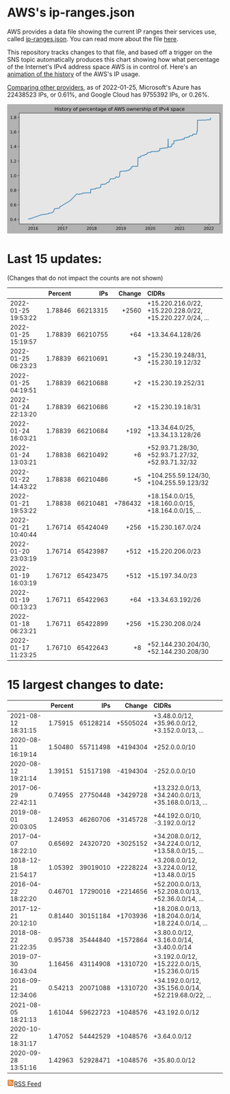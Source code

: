 # AWS's ip-ranges.json

AWS provides a data file showing the current IP ranges their
services use, called [ip-ranges.json](https://ip-ranges.amazonaws.com/ip-ranges.json).  You 
can read more about the file [here](https://docs.aws.amazon.com/general/latest/gr/aws-ip-ranges.html).

This repository tracks changes to that file, and based off a trigger on the SNS topic 
automatically produces this chart showing how what percentage of the Internet's IPv4 
address space AWS is in control of.  Here's an 
[animation of the history](https://youtu.be/Su25yl7eol8) of the AWS's IP usage.

[Comparing other providers](https://github.com/seligman/cloud_sizes), as of 2022-01-25, Microsoft's Azure has 22438523 IPs, or 0.61%, and Google Cloud has 9755392 IPs, or 0.26%.

![History of AWS](history_count.svg)

# Last 15 updates:

(Changes that do not impact the counts are not shown)

| | Percent | IPs | Change | CIDRs |
| :--- | ---: | ---: | ---: | :--- |
| 2022-01-25 19:53:22 | 1.78846 | 66213315 | +2560 | +15.220.216.0/22, +15.220.228.0/22, +15.220.227.0/24, ... |
| 2022-01-25 15:19:57 | 1.78839 | 66210755 | +64 | +13.34.64.128/26 |
| 2022-01-25 06:23:23 | 1.78839 | 66210691 | +3 | +15.230.19.248/31, +15.230.19.12/32 |
| 2022-01-25 04:19:51 | 1.78839 | 66210688 | +2 | +15.230.19.252/31 |
| 2022-01-24 22:13:20 | 1.78839 | 66210686 | +2 | +15.230.19.18/31 |
| 2022-01-24 16:03:21 | 1.78839 | 66210684 | +192 | +13.34.64.0/25, +13.34.13.128/26 |
| 2022-01-24 13:03:21 | 1.78838 | 66210492 | +6 | +52.93.71.28/30, +52.93.71.27/32, +52.93.71.32/32 |
| 2022-01-22 14:43:22 | 1.78838 | 66210486 | +5 | +104.255.59.124/30, +104.255.59.123/32 |
| 2022-01-21 19:53:22 | 1.78838 | 66210481 | +786432 | +18.154.0.0/15, +18.160.0.0/15, +18.164.0.0/15, ... |
| 2022-01-21 10:40:44 | 1.76714 | 65424049 | +256 | +15.230.167.0/24 |
| 2022-01-20 23:03:19 | 1.76714 | 65423987 | +512 | +15.220.206.0/23 |
| 2022-01-19 16:03:19 | 1.76712 | 65423475 | +512 | +15.197.34.0/23 |
| 2022-01-19 00:13:23 | 1.76711 | 65422963 | +64 | +13.34.63.192/26 |
| 2022-01-18 06:23:21 | 1.76711 | 65422899 | +256 | +15.230.208.0/24 |
| 2022-01-17 11:23:25 | 1.76710 | 65422643 | +8 | +52.144.230.204/30, +52.144.230.208/30 |


# 15 largest changes to date:

| | Percent | IPs | Change | CIDRs |
| :--- | ---: | ---: | ---: | :--- |
| 2021-08-12 18:31:15 | 1.75915 | 65128214 | +5505024 | +3.48.0.0/12, +35.96.0.0/12, +3.152.0.0/13, ... |
| 2020-08-11 16:19:14 | 1.50480 | 55711498 | +4194304 | +252.0.0.0/10 |
| 2020-08-12 19:21:14 | 1.39151 | 51517198 | -4194304 | -252.0.0.0/10 |
| 2017-06-29 22:42:11 | 0.74955 | 27750448 | +3429728 | +13.232.0.0/13, +34.240.0.0/13, +35.168.0.0/13, ... |
| 2019-08-01 20:03:05 | 1.24953 | 46260706 | +3145728 | +44.192.0.0/10, -3.192.0.0/12 |
| 2017-04-07 18:22:10 | 0.65692 | 24320720 | +3025152 | +34.208.0.0/12, +34.224.0.0/12, +13.58.0.0/15, ... |
| 2018-12-18 21:54:17 | 1.05392 | 39019010 | +2228224 | +3.208.0.0/12, +3.224.0.0/12, +13.48.0.0/15 |
| 2016-04-22 18:22:20 | 0.46701 | 17290016 | +2214656 | +52.200.0.0/13, +52.208.0.0/13, +52.36.0.0/14, ... |
| 2017-12-21 20:12:10 | 0.81440 | 30151184 | +1703936 | +18.208.0.0/13, +18.204.0.0/14, +18.224.0.0/14, ... |
| 2018-08-22 21:22:35 | 0.95738 | 35444840 | +1572864 | +3.80.0.0/12, +3.16.0.0/14, +3.40.0.0/14 |
| 2019-07-30 16:43:04 | 1.16456 | 43114908 | +1310720 | +3.192.0.0/12, +15.222.0.0/15, +15.236.0.0/15 |
| 2016-09-21 12:34:06 | 0.54213 | 20071088 | +1310720 | +34.192.0.0/12, +35.156.0.0/14, +52.219.68.0/22, ... |
| 2021-08-05 18:21:13 | 1.61044 | 59622723 | +1048576 | +43.192.0.0/12 |
| 2020-10-22 18:31:17 | 1.47052 | 54442529 | +1048576 | +3.64.0.0/12 |
| 2020-09-28 13:51:16 | 1.42963 | 52928471 | +1048576 | +35.80.0.0/12 |


[![RSS Icon](rss-icon.png)RSS Feed](https://raw.githubusercontent.com/seligman/aws-ip-ranges/master/rss.xml)
